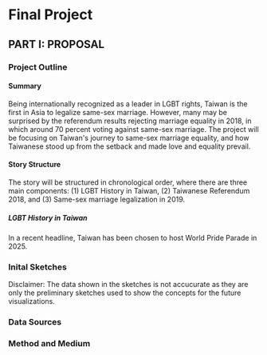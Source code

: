 # Final Project

## PART I: PROPOSAL

### Project Outline
#### Summary
Being internationally recognized as a leader in LGBT rights, Taiwan is the first in Asia to legalize same-sex marriage. However, many may be surprised by the referendum results rejecting marriage equality in 2018, in which around 70 percent voting against same-sex marriage. The project will be focusing on Taiwan's journey to same-sex marriage equality, and how Taiwanese stood up from the setback and made love and equality prevail.

#### Story Structure
The story will be structured in chronological order, where there are three main components: (1) LGBT History in Taiwan, (2) Taiwanese Referendum 2018, and (3) Same-sex marriage legalization in 2019.

##### LGBT History in Taiwan

In a recent headline, Taiwan has been chosen to host World Pride Parade in 2025.

### Inital Sketches
Disclaimer: The data shown in the sketches is not accucurate as they are only the preliminary sketches used to show the concepts for the future visualizations.

### Data Sources


### Method and Medium
